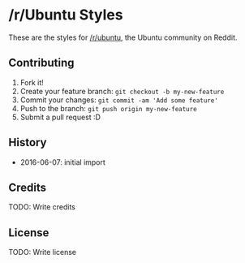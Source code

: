# /r/Ubuntu Styles

These are the styles for [/r/ubuntu](http://reddit.com/r/ubuntu), the Ubuntu community on Reddit.

## Contributing

1. Fork it!
2. Create your feature branch: `git checkout -b my-new-feature`
3. Commit your changes: `git commit -am 'Add some feature'`
4. Push to the branch: `git push origin my-new-feature`
5. Submit a pull request :D

## History

- 2016-06-07: initial import

## Credits

TODO: Write credits

## License

TODO: Write license